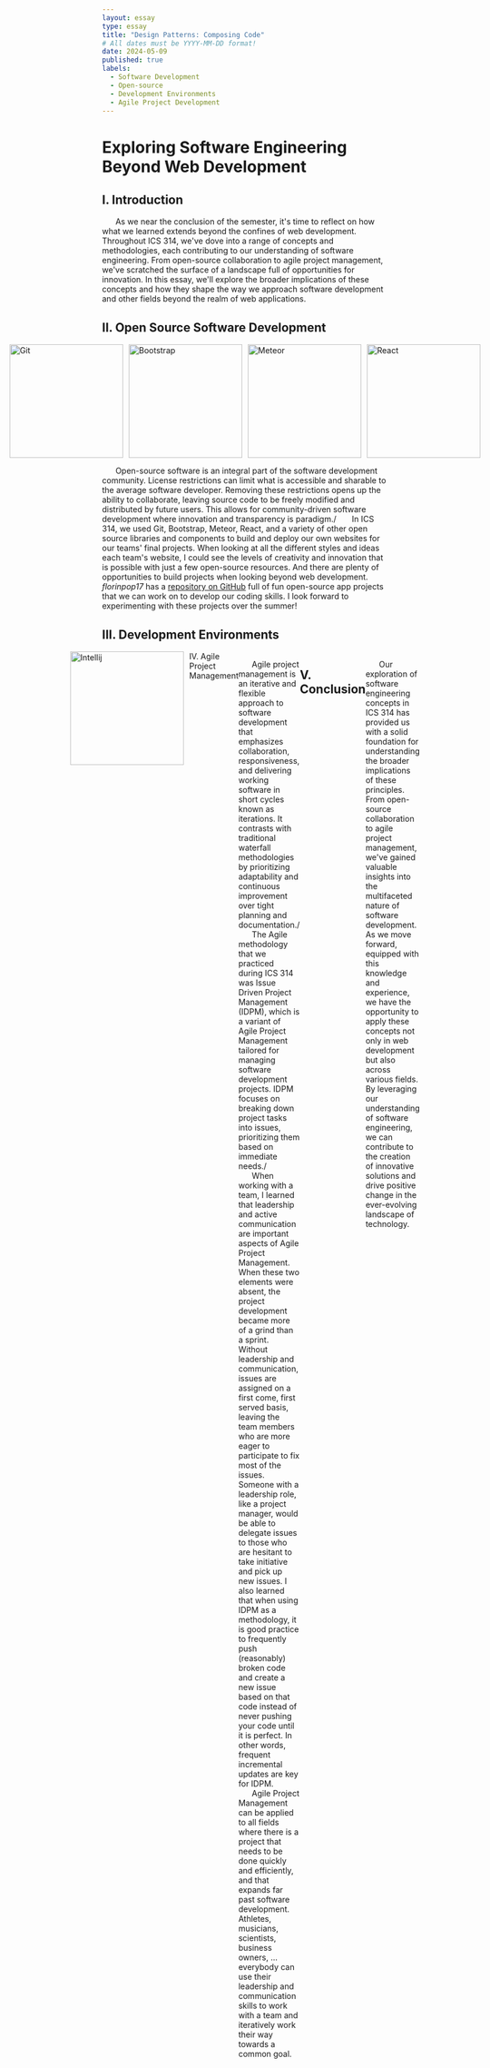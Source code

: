```yaml
---
layout: essay
type: essay
title: "Design Patterns: Composing Code"
# All dates must be YYYY-MM-DD format!
date: 2024-05-09
published: true
labels:
  - Software Development
  - Open-source
  - Development Environments
  - Agile Project Development
---
```


# Exploring Software Engineering Beyond Web Development

## I. Introduction
   &nbsp;&nbsp;&nbsp;&nbsp;&nbsp;&nbsp;As we near the conclusion of the semester, it's time to reflect on how what we learned extends beyond the confines of web development. Throughout ICS 314, we've dove into a range of concepts and methodologies, each contributing to our understanding of software engineering. From open-source collaboration to agile project management, we've scratched the surface of a landscape full of opportunities for innovation. In this essay, we'll explore the broader implications of these concepts and how they shape the way we approach software development and other fields beyond the realm of web applications.

## II. Open Source Software Development
<div style="display: flex; justify-content: center;">
  <img src="https://encrypted-tbn0.gstatic.com/images?q=tbn:ANd9GcTighzl4KXJWJyka2BaR4_CzFSbYaGONVhpcqxADGgvfg&s" alt="Git" style="height: 200px; margin-right: 10px;">
  <img src="https://upload.wikimedia.org/wikipedia/commons/b/b2/Bootstrap_logo.svg" alt="Bootstrap" style="height: 200px; margin-right: 10px;">
  <img src="https://dmtgy0px4zdqn.cloudfront.net/images/brand/meteor-logo-blue-orange.png" alt="Meteor" style="height: 200px; margin-right: 10px;">
  <img src="https://upload.wikimedia.org/wikipedia/commons/thumb/a/a7/React-icon.svg/2300px-React-icon.svg.png" alt="React" style="height: 200px;">
</div>


   &nbsp;&nbsp;&nbsp;&nbsp;&nbsp;&nbsp;Open-source software is an integral part of the software development community. License restrictions can limit what is accessible and sharable to the average software developer. Removing these restrictions opens up the ability to collaborate, leaving source code to be freely modified and distributed by future users. This allows for community-driven software development where innovation and transparency is paradigm./
   &nbsp;&nbsp;&nbsp;&nbsp;&nbsp;&nbsp;In ICS 314, we used Git, Bootstrap, Meteor, React, and a variety of other open source libraries and components to build and deploy our own websites for our teams' final projects. When looking at all the different styles and ideas each team's website, I could see the levels of creativity and innovation that is possible with just a few open-source resources. And there are plenty of opportunities to build projects when looking beyond web development. *florinpop17* has a [repository on GitHub](https://github.com/florinpop17/app-ideas) full of fun open-source app projects that we can work on to develop our coding skills. I look forward to experimenting with these projects over the summer!

## III. Development Environments
<div style="display: flex; justify-content: center;">
  <img src="https://upload.wikimedia.org/wikipedia/commons/thumb/9/9c/IntelliJ_IDEA_Icon.svg/2048px-IntelliJ_IDEA_Icon.svg.png" alt="Intellij" style="height: 200px; margin-right: 10px;>
  <img src="https://upload.wikimedia.org/wikipedia/commons/thumb/c/c2/GitHub_Invertocat_Logo.svg/200px-GitHub_Invertocat_Logo.svg.png" alt="Github" style="height: 200px; margin-right: 10px;>
</div>

    &nbsp;&nbsp;&nbsp;&nbsp;&nbsp;&nbsp;Development environments refer to the setup and tools used by developers to write, test, and debug software. They play a crucial role in the efficiency and effectiveness of the development process, providing a controlled and consistent platform for coding and testing./
    &nbsp;&nbsp;&nbsp;&nbsp;&nbsp;&nbsp;For ICS 314, we mainly used local development environments, where code is developed and tested on individual machines using tools like text editors, IDEs (Integrated Development Environments), and local servers. Our IDE of choice was Intellij IDEA by JetBrains, the leading Java development IDE. We also used GitHub, a cloud-based development environment that allowed us to collaboratively code and test from anywhere./
    &nbsp;&nbsp;&nbsp;&nbsp;&nbsp;&nbsp;Development environments are essential not only for web development but also for software development in general. They are used in various fields such as mobile app development, game development, and scientific computing. The principle of setting up a development environment is an important skill that we can apply across different types of software projects.

## IV. Agile Project Management

  &nbsp;&nbsp;&nbsp;&nbsp;&nbsp;&nbsp;Agile project management is an iterative and flexible approach to software development that emphasizes collaboration, responsiveness, and delivering working software in short cycles known as iterations. It contrasts with traditional waterfall methodologies by prioritizing adaptability and continuous improvement over tight planning and documentation./
  &nbsp;&nbsp;&nbsp;&nbsp;&nbsp;&nbsp;The Agile methodology that we practiced during ICS 314 was Issue Driven Project Management (IDPM), which is a variant of Agile Project Management tailored for managing software development projects. IDPM focuses on breaking down project tasks into issues, prioritizing them based on immediate needs./
  &nbsp;&nbsp;&nbsp;&nbsp;&nbsp;&nbsp;When working with a team, I learned that leadership and active communication are important aspects of Agile Project Management. When these two elements were absent, the project development became more of a grind than a sprint. Without leadership and communication, issues are assigned on a first come, first served basis, leaving the team members who are more eager to participate to fix most of the issues. Someone with a leadership role, like a project manager, would be able to delegate issues to those who are hesitant to take initiative and pick up new issues. I also learned that when using IDPM as a methodology, it is good practice to frequently push (reasonably) broken code and create a new issue based on that code instead of never pushing your code until it is perfect. In other words, frequent incremental updates are key for IDPM.
  &nbsp;&nbsp;&nbsp;&nbsp;&nbsp;&nbsp;Agile Project Management can be applied to all fields where there is a project that needs to be done quickly and efficiently, and that expands far past software development. Athletes, musicians, scientists, business owners, ... everybody can use their leadership and communication skills to work with a team and iteratively work their way towards a common goal.

## V. Conclusion
&nbsp;&nbsp;&nbsp;&nbsp;&nbsp;&nbsp;Our exploration of software engineering concepts in ICS 314 has provided us with a solid foundation for understanding the broader implications of these principles. From open-source collaboration to agile project management, we've gained valuable insights into the multifaceted nature of software development. As we move forward, equipped with this knowledge and experience, we have the opportunity to apply these concepts not only in web development but also across various fields. By leveraging our understanding of software engineering, we can contribute to the creation of innovative solutions and drive positive change in the ever-evolving landscape of technology.
